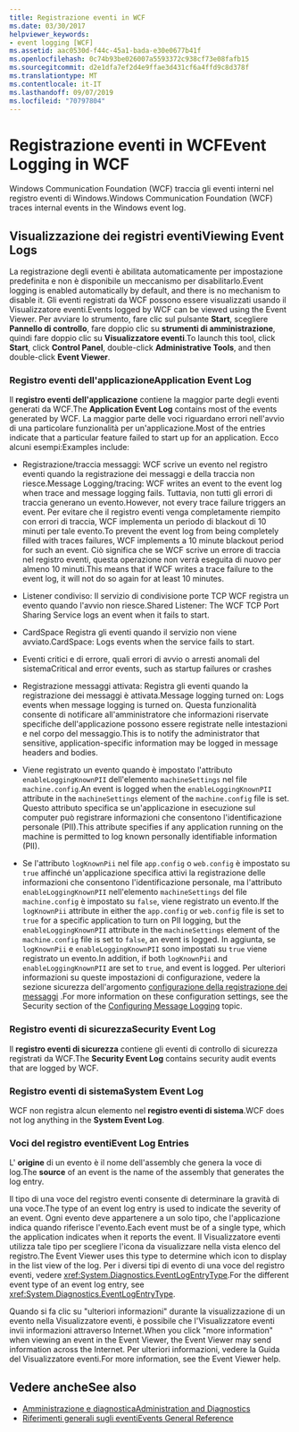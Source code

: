 ```yaml
---
title: Registrazione eventi in WCF
ms.date: 03/30/2017
helpviewer_keywords:
- event logging [WCF]
ms.assetid: aac0530d-f44c-45a1-bada-e30e0677b41f
ms.openlocfilehash: 0c74b93be026007a5593372c938cf73e08fafb15
ms.sourcegitcommit: d2e1dfa7ef2d4e9ffae3d431cf6a4ffd9c8d378f
ms.translationtype: MT
ms.contentlocale: it-IT
ms.lasthandoff: 09/07/2019
ms.locfileid: "70797804"
---
```

# <a name="event-logging-in-wcf"></a><span data-ttu-id="3450b-102">Registrazione eventi in WCF</span><span class="sxs-lookup"><span data-stu-id="3450b-102">Event Logging in WCF</span></span>
<span data-ttu-id="3450b-103">Windows Communication Foundation (WCF) traccia gli eventi interni nel registro eventi di Windows.</span><span class="sxs-lookup"><span data-stu-id="3450b-103">Windows Communication Foundation (WCF) traces internal events in the Windows event log.</span></span>  
  
## <a name="viewing-event-logs"></a><span data-ttu-id="3450b-104">Visualizzazione dei registri eventi</span><span class="sxs-lookup"><span data-stu-id="3450b-104">Viewing Event Logs</span></span>  
 <span data-ttu-id="3450b-105">La registrazione degli eventi è abilitata automaticamente per impostazione predefinita e non è disponibile un meccanismo per disabilitarlo.</span><span class="sxs-lookup"><span data-stu-id="3450b-105">Event logging is enabled automatically by default, and there is no mechanism to disable it.</span></span> <span data-ttu-id="3450b-106">Gli eventi registrati da WCF possono essere visualizzati usando il Visualizzatore eventi.</span><span class="sxs-lookup"><span data-stu-id="3450b-106">Events logged by WCF can be viewed using the Event Viewer.</span></span> <span data-ttu-id="3450b-107">Per avviare lo strumento, fare clic sul pulsante **Start**, scegliere **Pannello di controllo**, fare doppio clic su **strumenti di amministrazione**, quindi fare doppio clic su **Visualizzatore eventi**.</span><span class="sxs-lookup"><span data-stu-id="3450b-107">To launch this tool, click **Start**, click **Control Panel**, double-click **Administrative Tools**, and then double-click **Event Viewer**.</span></span>  
  
### <a name="application-event-log"></a><span data-ttu-id="3450b-108">Registro eventi dell'applicazione</span><span class="sxs-lookup"><span data-stu-id="3450b-108">Application Event Log</span></span>  
 <span data-ttu-id="3450b-109">Il **registro eventi dell'applicazione** contiene la maggior parte degli eventi generati da WCF.</span><span class="sxs-lookup"><span data-stu-id="3450b-109">The **Application Event Log** contains most of the events generated by WCF.</span></span> <span data-ttu-id="3450b-110">La maggior parte delle voci riguardano errori nell'avvio di una particolare funzionalità per un'applicazione.</span><span class="sxs-lookup"><span data-stu-id="3450b-110">Most of the entries indicate that a particular feature failed to start up for an application.</span></span> <span data-ttu-id="3450b-111">Ecco alcuni esempi:</span><span class="sxs-lookup"><span data-stu-id="3450b-111">Examples include:</span></span>  
  
- <span data-ttu-id="3450b-112">Registrazione/traccia messaggi: WCF scrive un evento nel registro eventi quando la registrazione dei messaggi e della traccia non riesce.</span><span class="sxs-lookup"><span data-stu-id="3450b-112">Message Logging/tracing: WCF writes an event to the event log when trace and message logging fails.</span></span> <span data-ttu-id="3450b-113">Tuttavia, non tutti gli errori di traccia generano un evento.</span><span class="sxs-lookup"><span data-stu-id="3450b-113">However, not every trace failure triggers an event.</span></span> <span data-ttu-id="3450b-114">Per evitare che il registro eventi venga completamente riempito con errori di traccia, WCF implementa un periodo di blackout di 10 minuti per tale evento.</span><span class="sxs-lookup"><span data-stu-id="3450b-114">To prevent the event log from being completely filled with traces failures, WCF implements a 10 minute blackout period for such an event.</span></span> <span data-ttu-id="3450b-115">Ciò significa che se WCF scrive un errore di traccia nel registro eventi, questa operazione non verrà eseguita di nuovo per almeno 10 minuti.</span><span class="sxs-lookup"><span data-stu-id="3450b-115">This means that if WCF writes a trace failure to the event log, it will not do so again for at least 10 minutes.</span></span>  
  
- <span data-ttu-id="3450b-116">Listener condiviso: Il servizio di condivisione porte TCP WCF registra un evento quando l'avvio non riesce.</span><span class="sxs-lookup"><span data-stu-id="3450b-116">Shared Listener: The WCF TCP Port Sharing Service logs an event when it fails to start.</span></span>  
  
- <span data-ttu-id="3450b-117">CardSpace Registra gli eventi quando il servizio non viene avviato.</span><span class="sxs-lookup"><span data-stu-id="3450b-117">CardSpace: Logs events when the service fails to start.</span></span>  
  
- <span data-ttu-id="3450b-118">Eventi critici e di errore, quali errori di avvio o arresti anomali del sistema</span><span class="sxs-lookup"><span data-stu-id="3450b-118">Critical and error events, such as startup failures or crashes</span></span>  
  
- <span data-ttu-id="3450b-119">Registrazione messaggi attivata: Registra gli eventi quando la registrazione dei messaggi è attivata.</span><span class="sxs-lookup"><span data-stu-id="3450b-119">Message logging turned on: Logs events when message logging is turned on.</span></span> <span data-ttu-id="3450b-120">Questa funzionalità consente di notificare all'amministratore che informazioni riservate specifiche dell'applicazione possono essere registrate nelle intestazioni e nel corpo del messaggio.</span><span class="sxs-lookup"><span data-stu-id="3450b-120">This is to notify the administrator that sensitive, application-specific information may be logged in message headers and bodies.</span></span>  
  
- <span data-ttu-id="3450b-121">Viene registrato un evento quando è impostato l'attributo `enableLoggingKnownPII` dell'elemento `machineSettings` nel file `machine.config`.</span><span class="sxs-lookup"><span data-stu-id="3450b-121">An event is logged when the `enableLoggingKnownPII` attribute in the `machineSettings` element of the `machine.config` file is set.</span></span> <span data-ttu-id="3450b-122">Questo attributo specifica se un'applicazione in esecuzione sul computer può registrare informazioni che consentono l'identificazione personale (PII).</span><span class="sxs-lookup"><span data-stu-id="3450b-122">This attribute specifies if any application running on the machine is permitted to log known personally identifiable information (PII).</span></span>  
  
- <span data-ttu-id="3450b-123">Se l'attributo `logKnownPii` nel file `app.config` o `web.config` è impostato su `true` affinché un'applicazione specifica attivi la registrazione delle informazioni che consentono l'identificazione personale, ma l'attributo `enableLoggingKnownPII` nell'elemento `machineSettings` del file `machine.config` è impostato su `false`, viene registrato un evento.</span><span class="sxs-lookup"><span data-stu-id="3450b-123">If the `logKnownPii` attribute in either the `app.config` or `web.config` file is set to `true` for a specific application to turn on PII logging, but the `enableLoggingKnownPII` attribute in the `machineSettings` element of the `machine.config` file is set to `false`, an event is logged.</span></span> <span data-ttu-id="3450b-124">In aggiunta, se `logKnownPii` e `enableLoggingKnownPII` sono impostati su `true` viene registrato un evento.</span><span class="sxs-lookup"><span data-stu-id="3450b-124">In addition, if both `logKnownPii` and `enableLoggingKnownPII` are set to `true`, and event is logged.</span></span> <span data-ttu-id="3450b-125">Per ulteriori informazioni su queste impostazioni di configurazione, vedere la sezione sicurezza dell'argomento [configurazione della registrazione dei messaggi](../configuring-message-logging.md) .</span><span class="sxs-lookup"><span data-stu-id="3450b-125">For more information on these configuration settings, see the Security section of the [Configuring Message Logging](../configuring-message-logging.md) topic.</span></span>  
  
### <a name="security-event-log"></a><span data-ttu-id="3450b-126">Registro eventi di sicurezza</span><span class="sxs-lookup"><span data-stu-id="3450b-126">Security Event Log</span></span>  
 <span data-ttu-id="3450b-127">Il **registro eventi di sicurezza** contiene gli eventi di controllo di sicurezza registrati da WCF.</span><span class="sxs-lookup"><span data-stu-id="3450b-127">The **Security Event Log** contains security audit events that are logged by WCF.</span></span>  
  
### <a name="system-event-log"></a><span data-ttu-id="3450b-128">Registro eventi di sistema</span><span class="sxs-lookup"><span data-stu-id="3450b-128">System Event Log</span></span>  
 <span data-ttu-id="3450b-129">WCF non registra alcun elemento nel **registro eventi di sistema**.</span><span class="sxs-lookup"><span data-stu-id="3450b-129">WCF does not log anything in the **System Event Log**.</span></span>  
  
### <a name="event-log-entries"></a><span data-ttu-id="3450b-130">Voci del registro eventi</span><span class="sxs-lookup"><span data-stu-id="3450b-130">Event Log Entries</span></span>  
 <span data-ttu-id="3450b-131">L' **origine** di un evento è il nome dell'assembly che genera la voce di log.</span><span class="sxs-lookup"><span data-stu-id="3450b-131">The **source** of an event is the name of the assembly that generates the log entry.</span></span>  
  
 <span data-ttu-id="3450b-132">Il tipo di una voce del registro eventi consente di determinare la gravità di una voce.</span><span class="sxs-lookup"><span data-stu-id="3450b-132">The type of an event log entry is used to indicate the severity of an event.</span></span> <span data-ttu-id="3450b-133">Ogni evento deve appartenere a un solo tipo, che l'applicazione indica quando riferisce l'evento.</span><span class="sxs-lookup"><span data-stu-id="3450b-133">Each event must be of a single type, which the application indicates when it reports the event.</span></span> <span data-ttu-id="3450b-134">Il Visualizzatore eventi utilizza tale tipo per scegliere l'icona da visualizzare nella vista elenco del registro.</span><span class="sxs-lookup"><span data-stu-id="3450b-134">The Event Viewer uses this type to determine which icon to display in the list view of the log.</span></span> <span data-ttu-id="3450b-135">Per i diversi tipi di evento di una voce del registro eventi, vedere <xref:System.Diagnostics.EventLogEntryType>.</span><span class="sxs-lookup"><span data-stu-id="3450b-135">For the different event type of an event log entry, see <xref:System.Diagnostics.EventLogEntryType>.</span></span>  
  
 <span data-ttu-id="3450b-136">Quando si fa clic su "ulteriori informazioni" durante la visualizzazione di un evento nella Visualizzatore eventi, è possibile che l'Visualizzatore eventi invii informazioni attraverso Internet.</span><span class="sxs-lookup"><span data-stu-id="3450b-136">When you click "more information" when viewing an event in the Event Viewer, the Event Viewer may send information across the Internet.</span></span> <span data-ttu-id="3450b-137">Per ulteriori informazioni, vedere la Guida del Visualizzatore eventi.</span><span class="sxs-lookup"><span data-stu-id="3450b-137">For more information, see the Event Viewer help.</span></span>  
  
## <a name="see-also"></a><span data-ttu-id="3450b-138">Vedere anche</span><span class="sxs-lookup"><span data-stu-id="3450b-138">See also</span></span>

- [<span data-ttu-id="3450b-139">Amministrazione e diagnostica</span><span class="sxs-lookup"><span data-stu-id="3450b-139">Administration and Diagnostics</span></span>](../index.md)
- [<span data-ttu-id="3450b-140">Riferimenti generali sugli eventi</span><span class="sxs-lookup"><span data-stu-id="3450b-140">Events General Reference</span></span>](events-general-reference.md)
